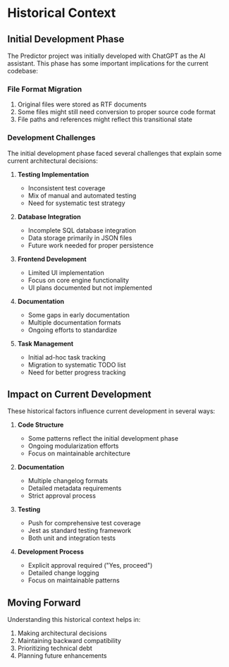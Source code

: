 # Historical Context

## Initial Development Phase

The Predictor project was initially developed with ChatGPT as the AI assistant. This phase has some important implications for the current codebase:

### File Format Migration
1. Original files were stored as RTF documents
2. Some files might still need conversion to proper source code format
3. File paths and references might reflect this transitional state

### Development Challenges
The initial development phase faced several challenges that explain some current architectural decisions:

1. **Testing Implementation**
   - Inconsistent test coverage
   - Mix of manual and automated testing
   - Need for systematic test strategy

2. **Database Integration**
   - Incomplete SQL database integration
   - Data storage primarily in JSON files
   - Future work needed for proper persistence

3. **Frontend Development**
   - Limited UI implementation
   - Focus on core engine functionality
   - UI plans documented but not implemented

4. **Documentation**
   - Some gaps in early documentation
   - Multiple documentation formats
   - Ongoing efforts to standardize

5. **Task Management**
   - Initial ad-hoc task tracking
   - Migration to systematic TODO list
   - Need for better progress tracking

## Impact on Current Development

These historical factors influence current development in several ways:

1. **Code Structure**
   - Some patterns reflect the initial development phase
   - Ongoing modularization efforts
   - Focus on maintainable architecture

2. **Documentation**
   - Multiple changelog formats
   - Detailed metadata requirements
   - Strict approval process

3. **Testing**
   - Push for comprehensive test coverage
   - Jest as standard testing framework
   - Both unit and integration tests

4. **Development Process**
   - Explicit approval required ("Yes, proceed")
   - Detailed change logging
   - Focus on maintainable patterns

## Moving Forward

Understanding this historical context helps in:
1. Making architectural decisions
2. Maintaining backward compatibility
3. Prioritizing technical debt
4. Planning future enhancements
